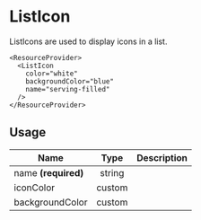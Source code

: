 <!-- 
This is an auto-generated markdown. 
You can change it in "src/molecules/ListIcon.js" and run build:docs to update this file.
-->
# ListIcon
ListIcons are used to display icons in a list.

```example
<ResourceProvider>
  <ListIcon
    color="white"
    backgroundColor="blue"
    name="serving-filled"
  />
</ResourceProvider>
```
## Usage
| Name        | Type           | Description  |
| ----------- |:--------------:| ------------:|
|name **(required)**|string|
|iconColor|custom|
|backgroundColor|custom|
